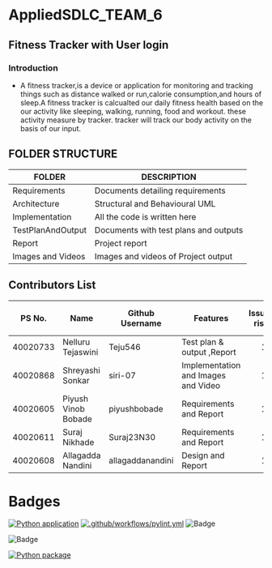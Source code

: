 # AppliedSDLC_TEAM_6
## Fitness Tracker with User login
### Introduction
- A fitness tracker,is a device or application for monitoring and tracking things such as distance walked or run,calorie consumption,and hours of sleep.A fitness tracker is calcualted our daily fitness health based on the our activity like sleeping, walking, running, food and workout. these activity measure by tracker. tracker will track our body activity on the basis of our input.



## FOLDER STRUCTURE

|    FOLDER           |             DESCRIPTION                  |    
|---------------------|------------------------------------------|
| Requirements        | Documents detailing requirements         |             
| Architecture        | Structural and Behavioural UML           |   
| Implementation      | All the code is written here             |
| TestPlanAndOutput   | Documents with test plans and outputs    | 
| Report              | Project report                           |
| Images and Videos   | Images and videos of Project output      | 




## Contributors List 
PS No.   | Name                 |  Github Username   | Features                   | Issuess rised      |  Issuess Resolved | No.of Test Cases |  Test case Pass |               
---------|----------------------|--------------------|-------------------------------|:--------------------:|:-------------------:|:------------------:|:-----------------:|
40020733 |Nelluru Tejaswini     |Teju546             | Test plan & output ,Report          |         1          |         1         |         5        |        5          |  
40020868 |Shreyashi Sonkar      |siri-07             | Implementation and Images and Video |         1          |         1         |         5        |        5          |
40020605 |Piyush Vinob Bobade   |piyushbobade        | Requirements and Report             |         1          |         1         |         5        |        5          |
40020611 |Suraj Nikhade         |Suraj23N30          | Requirements and Report             |         1          |         1         |         5        |        5          |
40020608 |Allagadda Nandini     |allagaddanandini    | Design and Report                   |         1          |         1         |         5        |        5          |


# Badges
[![Python application](https://github.com/siri-07/AppliedSDLC_TEAM_6/actions/workflows/python-app.yml/badge.svg)](https://github.com/siri-07/AppliedSDLC_TEAM_6/actions/workflows/python-app.yml)
[![.github/workflows/pylint.yml](https://github.com/siri-07/AppliedSDLC_TEAM_6/actions/workflows/pylint.yml/badge.svg)](https://github.com/siri-07/AppliedSDLC_TEAM_6/actions/workflows/pylint.yml)
![Badge](https://api.codiga.io/project/30306/score/svg)

![Badge](https://api.codiga.io/project/30306/status/svg)

[![Python package](https://github.com/siri-07/AppliedSDLC_TEAM_6/actions/workflows/python-package.yml/badge.svg)](https://github.com/siri-07/AppliedSDLC_TEAM_6/actions/workflows/python-package.yml)



